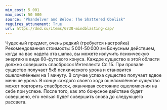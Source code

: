 ```yaml
---
min_cost: 5 001
max_cost: 50 000
source: "Phandelver and Below: The Shattered Obelisk"
requires_attunement: True
url: https://dnd.su/items/6730-mindblasting-cap/
---
```


Чудесный предмет, очень редкий (требуется настройка)
Рекомендованная стоимость: 5 001-50 000 зм
Бонусным действием, когда на вас надета эта шапка, вы можете излучить психическую энергию в виде 60-футового конуса. Каждое существо в этой области должно совершить спасбросок Интеллекта Сл 15. При провале существо получает 5к8 психического урона и становится ошеломлённым на 1 минуту. В случае успеха существо получает вдвое меньше урона. В конце каждого своего хода ошеломлённое существо может повторить спасбросок, оканчивая состояние ошеломления на себе при успехе.
После того, как это бонусное действие будет совершено, его нельзя будет совершить снова до следующего рассвета.
